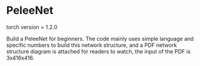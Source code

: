 # PeleeNet
torch version = 1.2.0


Build a PeleeNet for beginners. The code mainly uses simple language and specific numbers to build this network structure, and a PDF network structure diagram is attached for readers to watch, the input of the PDF is 3x416x416.
